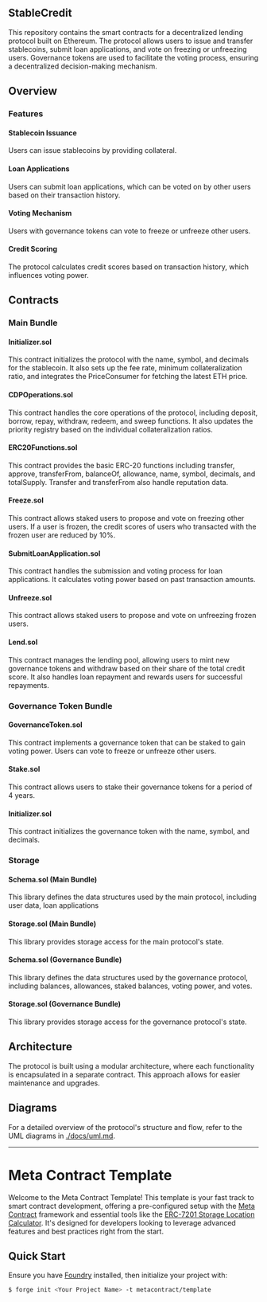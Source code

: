 ## StableCredit

This repository contains the smart contracts for a decentralized lending protocol built on Ethereum. The protocol allows users to issue and transfer stablecoins, submit loan applications, and vote on freezing or unfreezing users. Governance tokens are used to facilitate the voting process, ensuring a decentralized decision-making mechanism.

## Overview

### Features

#### Stablecoin Issuance
Users can issue stablecoins by providing collateral.

#### Loan Applications
Users can submit loan applications, which can be voted on by other users based on their transaction history.

#### Voting Mechanism
Users with governance tokens can vote to freeze or unfreeze other users.

#### Credit Scoring
The protocol calculates credit scores based on transaction history, which influences voting power.

## Contracts

### Main Bundle

#### Initializer.sol
This contract initializes the protocol with the name, symbol, and decimals for the stablecoin. It also sets up the fee rate, minimum collateralization ratio, and integrates the PriceConsumer for fetching the latest ETH price.

#### CDPOperations.sol
This contract handles the core operations of the protocol, including deposit, borrow, repay, withdraw, redeem, and sweep functions. It also updates the priority registry based on the individual collateralization ratios.

#### ERC20Functions.sol
This contract provides the basic ERC-20 functions including transfer, approve, transferFrom, balanceOf, allowance, name, symbol, decimals, and totalSupply. Transfer and transferFrom also handle reputation data.

#### Freeze.sol
This contract allows staked users to propose and vote on freezing other users. If a user is frozen, the credit scores of users who transacted with the frozen user are reduced by 10%.

#### SubmitLoanApplication.sol
This contract handles the submission and voting process for loan applications. It calculates voting power based on past transaction amounts.

#### Unfreeze.sol
This contract allows staked users to propose and vote on unfreezing frozen users.

#### Lend.sol
This contract manages the lending pool, allowing users to mint new governance tokens and withdraw based on their share of the total credit score. It also handles loan repayment and rewards users for successful repayments.

### Governance Token Bundle

#### GovernanceToken.sol
This contract implements a governance token that can be staked to gain voting power. Users can vote to freeze or unfreeze other users.

#### Stake.sol
This contract allows users to stake their governance tokens for a period of 4 years.

#### Initializer.sol
This contract initializes the governance token with the name, symbol, and decimals.

### Storage

#### Schema.sol (Main Bundle)
This library defines the data structures used by the main protocol, including user data, loan applications

#### Storage.sol (Main Bundle)
This library provides storage access for the main protocol's state.

#### Schema.sol (Governance Bundle)
This library defines the data structures used by the governance protocol, including balances, allowances, staked balances, voting power, and votes.

#### Storage.sol (Governance Bundle)
This library provides storage access for the governance protocol's state.

## Architecture
The protocol is built using a modular architecture, where each functionality is encapsulated in a separate contract. This approach allows for easier maintenance and upgrades.

## Diagrams
For a detailed overview of the protocol's structure and flow, refer to the UML diagrams in [./docs/uml.md](./docs/uml.md).

---

# Meta Contract Template
Welcome to the Meta Contract Template! This template is your fast track to smart contract development, offering a pre-configured setup with the [Meta Contract](https://github.com/metacontract/mc) framework and essential tools like the [ERC-7201 Storage Location Calculator](https://github.com/metacontract/erc7201). It's designed for developers looking to leverage advanced features and best practices right from the start.

## Quick Start
Ensure you have [Foundry](https://github.com/foundry-rs/foundry) installed, then initialize your project with:
```sh
$ forge init <Your Project Name> -t metacontract/template

